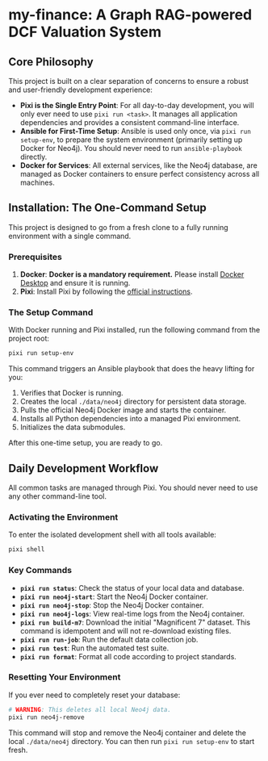 # my-finance: A Graph RAG-powered DCF Valuation System

## Core Philosophy

This project is built on a clear separation of concerns to ensure a robust and user-friendly development experience:

- **Pixi is the Single Entry Point**: For all day-to-day development, you will only ever need to use `pixi run <task>`. It manages all application dependencies and provides a consistent command-line interface.
- **Ansible for First-Time Setup**: Ansible is used only once, via `pixi run setup-env`, to prepare the system environment (primarily setting up Docker for Neo4j). You should never need to run `ansible-playbook` directly.
- **Docker for Services**: All external services, like the Neo4j database, are managed as Docker containers to ensure perfect consistency across all machines.

## Installation: The One-Command Setup

This project is designed to go from a fresh clone to a fully running environment with a single command.

### Prerequisites

1.  **Docker**: **Docker is a mandatory requirement.** Please install [Docker Desktop](https://www.docker.com/products/docker-desktop/) and ensure it is running.
2.  **Pixi**: Install Pixi by following the [official instructions](https://pixi.sh/latest/).

### The Setup Command

With Docker running and Pixi installed, run the following command from the project root:

```bash
pixi run setup-env
```

This command triggers an Ansible playbook that does the heavy lifting for you:
1.  Verifies that Docker is running.
2.  Creates the local `./data/neo4j` directory for persistent data storage.
3.  Pulls the official Neo4j Docker image and starts the container.
4.  Installs all Python dependencies into a managed Pixi environment.
5.  Initializes the data submodules.

After this one-time setup, you are ready to go.

## Daily Development Workflow

All common tasks are managed through Pixi. You should never need to use any other command-line tool.

### Activating the Environment

To enter the isolated development shell with all tools available:
```bash
pixi shell
```

### Key Commands

- **`pixi run status`**: Check the status of your local data and database.
- **`pixi run neo4j-start`**: Start the Neo4j Docker container.
- **`pixi run neo4j-stop`**: Stop the Neo4j Docker container.
- **`pixi run neo4j-logs`**: View real-time logs from the Neo4j container.
- **`pixi run build-m7`**: Download the initial "Magnificent 7" dataset. This command is idempotent and will not re-download existing files.
- **`pixi run run-job`**: Run the default data collection job.
- **`pixi run test`**: Run the automated test suite.
- **`pixi run format`**: Format all code according to project standards.

### Resetting Your Environment

If you ever need to completely reset your database:

```bash
# WARNING: This deletes all local Neo4j data.
pixi run neo4j-remove
```
This command will stop and remove the Neo4j container and delete the local `./data/neo4j` directory. You can then run `pixi run setup-env` to start fresh.
